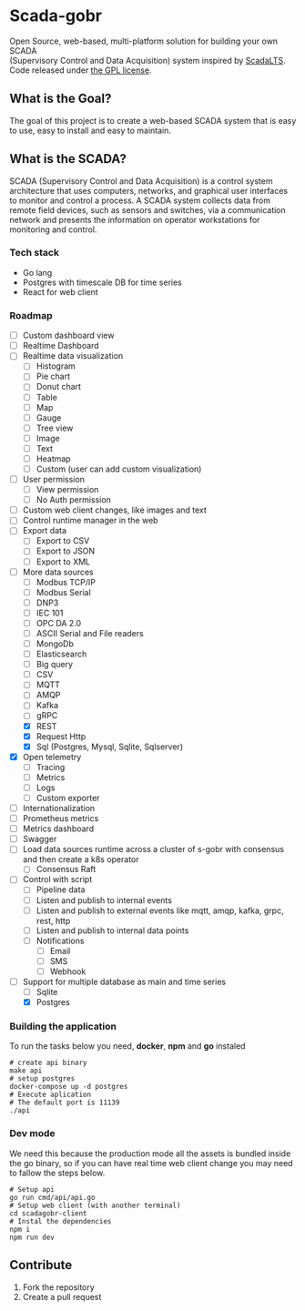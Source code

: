 # Scada-gobr

Open Source, web-based, multi-platform solution for building your own SCADA   
(Supervisory Control and Data Acquisition) system inspired by [ScadaLTS](https://github.com/SCADA-LTS/Scada-LTS).
Code released under [the GPL license](https://github.com/SCADA-LTS/Scada-LTS/blob/develop/LICENSE).

## What is the Goal?

The goal of this project is to create a web-based SCADA system that is easy to use, easy to install and
easy to maintain.

## What is the SCADA?

SCADA (Supervisory Control and Data Acquisition) is a control system architecture that uses computers,
networks, and graphical user interfaces to monitor and control a process. A SCADA system collects data
from remote field devices, such as sensors and switches, via a communication network and presents the
information on operator workstations for monitoring and control.

### Tech stack

* Go lang
* Postgres with timescale DB for time series
* React for web client

### Roadmap

* [ ] Custom dashboard view
* [ ] Realtime Dashboard
* [ ] Realtime data visualization
    * [ ] Histogram
    * [ ] Pie chart
    * [ ] Donut chart
    * [ ] Table
    * [ ] Map
    * [ ] Gauge
    * [ ] Tree view
    * [ ] Image
    * [ ] Text
    * [ ] Heatmap
    * [ ] Custom (user can add custom visualization)
* [ ] User permission
    * [ ] View permission
    * [ ] No Auth permission
* [ ] Custom web client changes, like images and text
* [ ] Control runtime manager in the web
* [ ] Export data
    * [ ] Export to CSV
    * [ ] Export to JSON
    * [ ] Export to XML
* [ ] More data sources
    * [ ] Modbus TCP/IP
    * [ ] Modbus Serial
    * [ ] DNP3
    * [ ] IEC 101
    * [ ] OPC DA 2.0
    * [ ] ASCII Serial and File readers
    * [ ] MongoDb
    * [ ] Elasticsearch
    * [ ] Big query
    * [ ] CSV
    * [ ] MQTT
    * [ ] AMQP
    * [ ] Kafka
    * [ ] gRPC
    * [x] REST
    * [x] Request Http
    * [x] Sql (Postgres, Mysql, Sqlite, Sqlserver)
* [x] Open telemetry
    * [ ] Tracing
    * [ ] Metrics
    * [ ] Logs
    * [ ] Custom exporter
* [ ] Internationalization
* [ ] Prometheus metrics
* [ ] Metrics dashboard
* [ ] Swagger
* [ ] Load data sources runtime across a cluster of s-gobr with consensus and then create a k8s operator
    * [ ] Consensus Raft
* [ ] Control with script
    * [ ] Pipeline data
    * [ ] Listen and publish to internal events
    * [ ] Listen and publish to external events like mqtt, amqp, kafka, grpc, rest, http
    * [ ] Listen and publish to internal data points
    * [ ] Notifications
        * [ ] Email
        * [ ] SMS
        * [ ] Webhook
* [ ] Support for multiple database as main and time series
    * [ ] Sqlite
    * [x] Postgres

### Building the application

To run the tasks below you need, **docker**, **npm** and **go** instaled

```shell
# create api binary
make api
# setup postgres
docker-compose up -d postgres
# Execute aplication
# The default port is 11139
./api
```

### Dev mode

We need this because the production mode all the assets is bundled inside the go binary, so if you can have real time
web client change you may need to fallow the steps below.

```shell
# Setup api
go run cmd/api/api.go
# Setup web client (with another terminal)
cd scadagobr-client
# Instal the dependencies
npm i
npm run dev
```

## Contribute

1. Fork the repository
2. Create a pull request